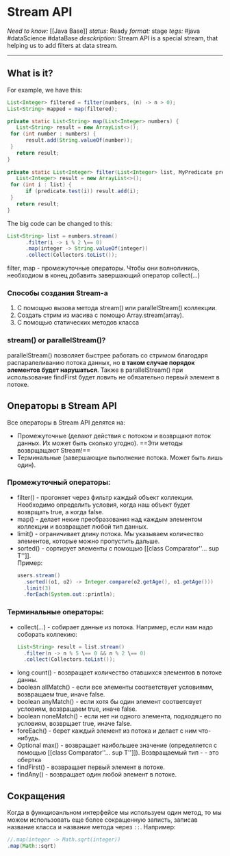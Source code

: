 # Stream API
*Need to know:* [[Java Base]]
*status:* Ready
*format:* stage
*tegs:* #java #dataScience #dataBase 
*desckription:* Stream API is a special stream, that helping us to add filters at data stream.

---
## What is it?
For example, we have this:
```java
List<Integer> filtered = filter(numbers, (n) -> n > 0);  
List<String> mapped = map(filtered);

private static List<String> map(List<Integer> numbers) {  
   List<String> result = new ArrayList<>();  
 for (int number : numbers) {  
      result.add(String.valueOf(number));  
 }  
   return result;  
}  
  
private static List<Integer> filter(List<Integer> list, MyPredicate predicate) {  
   List<Integer> result = new ArrayList<>();  
 for (int i : list) {  
      if (predicate.test(i)) result.add(i);  
 }  
   return result;  
}
```

The big code can be changed to this: 
```java
List<String> list = numbers.stream()  
      .filter(i -> i % 2 \== 0)  
      .map(integer -> String.valueOf(integer))    
      .collect(Collectors.toList());
```

filter, map - промежуточные операторы. Чтобы они волнолинись, необходиом в конец добавить завершающий оператор collect(...)


### Способы создания Stream-а
1. С помощью вызова метода stream() или parallelStream() коллекции.
2. Создать стрим из масива с помощю Array.stream(array).
3. С помощью статических методов класса 

### stream() or parallelStream()?
parallelStream() позволяет быстрее работать со стримом благодаря распаралеливанию потока данных, но **в таком случае порядок элементов будет нарушаться**. Также в parallelStream() при использование findFirst будет ловить не обязательно первый элемент в потоке.

## Операторы в Stream API
Все операторы в Stream API делятся на:
- Промежуточные (делают действия с потоком и возврщают поток данных. Их может быть сколько угодно). ==Эти методы возврщащают Stream!==
- Терминальные (завершающие выполнение потока. Может быть лишь один).

### Промежуточный операторы:
- filter() - прогоняет через фильтр каждый объект коллекции. Необходимо определить условия, когда наш объект будет возврщать true, а когда false.
- map() - делает некие преобразования над каждым элементом коллекции и возвращает любой тип данных.
- limit() - ограничивает длину потока. Мы указываем количество элементов, которые можно пропустить дальше.
- sorted() - сортирует элементы с помощью [[class Comparator''... sup T'']].	
	Пример:
	```java
	users.stream()  
      .sorted((o1, o2) -> Integer.compare(o2.getAge(), o1.getAge()))  
      .limit(3)  
      .forEach(System.out::println);
	```
### Терминальные операторы:
- collect(...) - собирает данные из потока. 
	Например, если нам надо соборать коллекию:
	```java
	List<String> result = list.stream()  
      .filter(n -> n % 5 \== 0 && n % 2 \== 0)    
      .collect(Collectors.toList());
	```
- long count() - возвращает количество отавшихся элементов в потоке данны.
- boolean allMatch() - если все элементы соответствует условиямм, возвращаем true, иначе false.
- boolean anyMatch() - если хотя бы один элемент соответсвует условиям, возвращаем true, иначе false.
- boolean noneMatch() - если нет ни одного элемента, подходящего по условиям, возврщает true, иначе false.
- foreEach() - берет каждый элемент из потока и делает с ним что-нибудь.
- Optional max() - возвращает наибольшее значение (определяется с помощью [[class Comparator''... sup T'']]). Возвращаемый тип -  - это обертка
- findFirst() - возвращает первый элемент в потоке.
- findAny() - возвращает один любой элемент в потоке.


## Сокращения
Когда в функциоанльном интерфейсе мы используем один метод, то мы можем использовать еще более сокращенную записть, записав название класса и название метода через `::`.
Например:
```java
//.map(integer -> Math.sqrt(integer))
.map(Math::sqrt)
```